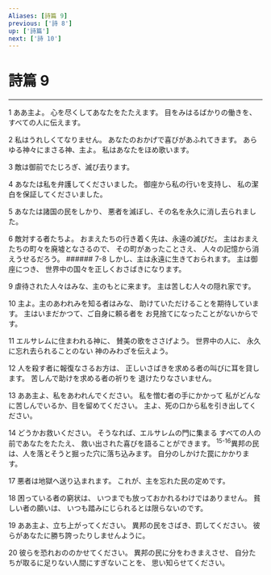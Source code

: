 ```yaml
---
Aliases: [詩篇 9]
previous: ['詩 8']
up: ['詩篇']
next: ['詩 10']
---
```

# 詩篇 9

***




1 
ああ主よ。 心を尽くしてあなたをたたえます。 目をみはるばかりの働きを、すべての人に伝えます。 



2 
私はうれしくてなりません。 あなたのおかげで喜びがあふれてきます。 あらゆる神々にまさる神、主よ。 私はあなたをほめ歌います。 



3 
敵は御前でたじろぎ、滅び去ります。 



4 
あなたは私を弁護してくださいました。 御座から私の行いを支持し、 私の潔白を保証してくださいました。 



5 
あなたは諸国の民をしかり、 悪者を滅ぼし、その名を永久に消し去られました。 



6 
敵対する者たちよ。 おまえたちの行き着く先は、永遠の滅びだ。 主はおまえたちの町々を廃墟となさるので、 その町があったことさえ、 人々の記憶から消えうせるだろう。 ###### 7-8 しかし、主は永遠に生きておられます。 主は御座につき、 世界中の国々を正しくおさばきになります。 



9 
虐待された人々はみな、主のもとに来ます。 主は苦しむ人々の隠れ家です。 



10 
主よ。主のあわれみを知る者はみな、 助けていただけることを期待しています。 主はいまだかつて、ご自身に頼る者を お見捨てになったことがないからです。 



11 
エルサレムに住まわれる神に、 賛美の歌をささげよう。 世界中の人に、 永久に忘れ去られることのない 神のみわざを伝えよう。 



12 
人を殺す者に報復なさるお方は、 正しいさばきを求める者の叫びに耳を貸します。 苦しんで助けを求める者の祈りを 退けたりなさいません。 



13 
ああ主よ、私をあわれんでください。 私を憎む者の手にかかって 私がどんなに苦しんでいるか、目を留めてください。 主よ、死の口から私を引き出してください。 



14 
どうかお救いください。 そうなれば、エルサレムの門に集まる すべての人の前であなたをたたえ、 救い出された喜びを語ることができます。 <sup class="versenum">15-16</sup>異邦の民は、人を落とそうと掘った穴に落ち込みます。 自分のしかけた罠にかかります。 



17 
悪者は地獄へ送り込まれます。 これが、主を忘れた民の定めです。 



18 
困っている者の窮状は、 いつまでも放っておかれるわけではありません。 貧しい者の願いは、 いつも踏みにじられるとは限らないのです。 



19 
ああ主よ、立ち上がってください。 異邦の民をさばき、罰してください。 彼らがあなたに勝ち誇ったりしませんように。 



20 
彼らを恐れおののかせてください。 異邦の民に分をわきまえさせ、 自分たちが取るに足りない人間にすぎないことを、 思い知らせてください。
